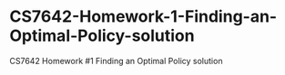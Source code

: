 # CS7642-Homework-1-Finding-an-Optimal-Policy-solution
CS7642 Homework #1 Finding an Optimal Policy solution
